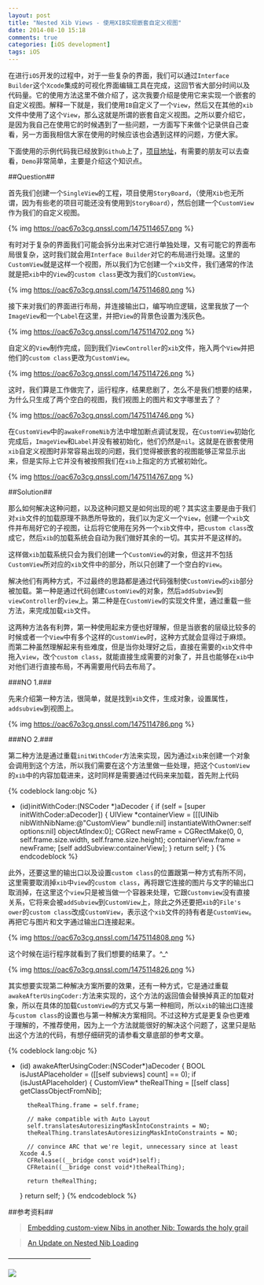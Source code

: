 ```yaml
---
layout: post
title: "Nested Xib Views - 使用XIB实现嵌套自定义视图"
date: 2014-08-10 15:18
comments: true
categories: [iOS development]
tags: iOS
---
```


在进行`iOS`开发的过程中，对于一些复杂的界面，我们可以通过`Interface Builder`这个`Xcode`集成的可视化界面编辑工具在完成，这回节省大部分时间以及代码量。它的使用方法这里不做介绍了，这次我要介绍是使用它来实现一个嵌套的自定义视图。解释一下就是，我们使用`IB`自定义了一个`View`，然后又在其他的`xib`文件中使用了这个`View`，那么这就是所谓的嵌套自定义视图。之所以要介绍它，是因为我自己在使用它的时候遇到了一些问题，一方面写下来做个记录供自己查看，另一方面我相信大家在使用的时候应该也会遇到这样的问题，方便大家。<!-- More -->

下面使用的示例代码我已经放到`Github`上了，[项目地址](https://github.com/wtlucky/nestedXibLoad)，有需要的朋友可以去查看，`Demo`非常简单，主要是介绍这个知识点。

##Question##

首先我们创建一个`SingleView`的工程，项目使用`StoryBoard`，（使用`Xib`也无所谓，因为有些老的项目可能还没有使用到`StoryBoard`），然后创建一个`CustomView`作为我们的自定义视图。

{% img https://oac67o3cg.qnssl.com/1475114657.png %}

有时对于复杂的界面我们可能会拆分出来对它进行单独处理，又有可能它的界面布局很复杂，这时我们就会用`Interface Builder`对它的布局进行处理。这里的`CustomView`就是这样一个视图，所以我们为它创建一个`xib`文件，我们通常的作法就是把`xib`中的`View`的`custom class`更改为我们的`CustomView`。

{% img https://oac67o3cg.qnssl.com/1475114680.png %}

接下来对我们的界面进行布局，并连接输出口，编写响应逻辑，这里我放了一个`ImageView`和一个`Label`在这里，并把`View`的背景色设置为浅灰色。

{% img https://oac67o3cg.qnssl.com/1475114702.png %}

自定义的`View`制作完成，回到我们`ViewController`的`xib`文件，拖入两个`View`并把他们的`custom class`更改为`CustomView`。

{% img https://oac67o3cg.qnssl.com/1475114726.png %}

这时，我们算是工作做完了，运行程序，结果悲剧了，怎么不是我们想要的结果，为什么只生成了两个空白的视图，我们视图上的图片和文字哪里去了？

{% img https://oac67o3cg.qnssl.com/1475114746.png %}

在`CustomView`中的`awakeFromeNib`方法中增加断点调试发现，在`CustomView`初始化完成后，`ImageView`和`Label`并没有被初始化，他们仍然是`nil`。这就是在嵌套使用`xib`自定义视图时非常容易出现的问题，我们觉得被嵌套的视图能够正常显示出来，但是实际上它并没有被按照我们在`xib`上指定的方式被初始化。

{% img https://oac67o3cg.qnssl.com/1475114767.png %}

##Solution##

那么如何解决这种问题，以及这种问题又是如何出现的呢？其实这主要是由于我们对`xib`文件的加载原理不熟悉所导致的，我们以为定义一个`View`，创建一个`xib`文件并布局好它的子视图，让后将它使用在另外一个`xib`文件中，把`custom class`改成它，然后`xib`的加载系统会自动为我们做好其余的一切。其实并不是这样的。

这样做`xib`加载系统只会为我们创建一个`CustomView`的对象，但这并不包括`CustomView`所对应的`xib`文件中的部分，所以只创建了一个空白的`View`。

解决他们有两种方式，不过最终的思路都是通过代码强制使`CustomView`的`xib`部分被加载。第一种是通过代码创建`CustomView`的对象，然后`addSubview`到`viewController`的`view`上。第二种是在`CustomView`的实现文件里，通过重载一些方法，来完成加载`xib`文件。

这两种方法各有利弊，第一种使用起来方便也好理解，但是当嵌套的层级比较多的时候或者一个`View`中有多个这样的`CustomView`时，这种方式就会显得过于麻烦。而第二种虽然理解起来有些难度，但是当你处理好之后，直接在需要的`xib`文件中拖入`view`，改个`custom class`，就能直接生成需要的对象了，并且也能够在`xib`中对他们进行直接布局，不再需要用代码去布局了。

###NO 1.###

先来介绍第一种方法，很简单，就是找到`xib`文件，生成对象，设置属性，`addsubview`到视图上。

{% img https://oac67o3cg.qnssl.com/1475114786.png %}

###NO 2.###

第二种方法是通过重载`initWithCoder`方法来实现，因为通过`xib`来创建一个对象会调用到这个方法，所以我们需要在这个方法里做一些处理，把这个`CustomView`的`xib`中的内容加载进来，这时同样是需要通过代码来来加载，首先附上代码

{% codeblock lang:objc %}
- (id)initWithCoder:(NSCoder *)aDecoder
{
    if (self = [super initWithCoder:aDecoder]) {
        UIView *containerView = [[[UINib nibWithNibName:@"CustomView" bundle:nil] instantiateWithOwner:self options:nil] objectAtIndex:0];
        CGRect newFrame = CGRectMake(0, 0, self.frame.size.width, self.frame.size.height);
        containerView.frame = newFrame;
        [self addSubview:containerView];
    }
    return self;
}
{% endcodeblock %}

此外，还要这里的输出口以及设置`custom class`的位置跟第一种方式有所不同，这里需要取消掉`xib`中`view`的`custom class`，再将跟它连接的图片与文字的输出口取消掉，在这里这个`view`只是被当做一个容器来处理，它跟`Customview`没有直接关系，它将来会被`addSubview`到`CustomView`上，除此之外还要把`xib`的`File's ower`的`custom class`改成`CustomView`，表示这个`xib`文件的持有者是`CustomView`。再把它与图片和文字通过输出口连接起来。

{% img https://oac67o3cg.qnssl.com/1475114808.png %}

这个时候在运行程序就看到了我们想要的结果了。^_^

{% img https://oac67o3cg.qnssl.com/1475114826.png %}


其实想要实现第二种解决方案所要的效果，还有一种方式，它是通过重载`awakeAfterUsingCoder:`方法来实现的，这个方法的返回值会替换掉真正的加载对象，所以在具体的加载`CustomView`的方式又与第一种相同，所以`xib`的输出口连接与`custom class`的设置也与第一种解决方案相同。不过这种方式是更复杂也更难于理解的，不推荐使用，因为上一个方法就能很好的解决这个问题了，这里只是贴出这个方法的代码，有想仔细研究的请参看文章底部的参考文章。

{% codeblock lang:objc %}
- (id) awakeAfterUsingCoder:(NSCoder*)aDecoder {
    BOOL isJustAPlaceholder = ([[self subviews] count] == 0);
    if (isJustAPlaceholder) {
        CustomView* theRealThing = [[self class] getClassObjectFromNib];

        theRealThing.frame = self.frame;

        // make compatible with Auto Layout
        self.translatesAutoresizingMaskIntoConstraints = NO;
        theRealThing.translatesAutoresizingMaskIntoConstraints = NO;

        // convince ARC that we're legit, unnecessary since at least Xcode 4.5
        CFRelease((__bridge const void*)self);
        CFRetain((__bridge const void*)theRealThing);

        return theRealThing;
    }
    return self;
}
{% endcodeblock %}

##参考资料##

>[Embedding custom-view Nibs in another Nib: Towards the holy grail][1]

>[An Update on Nested Nib Loading][2]

[1]: https://blog.compeople.eu/apps/?p=142
[2]: http://blog.yangmeyer.de/blog/2012/07/09/an-update-on-nested-nib-loading

————————————

![](https://oac67o3cg.qnssl.com/1475114982.png )
